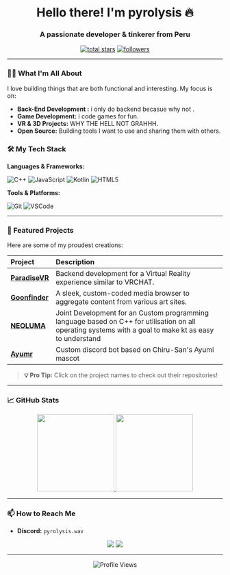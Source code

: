 <h1 align="center">Hello there! I'm pyrolysis 🔥</h1>
<h3 align="center">A passionate developer & tinkerer from Peru</h3>

<p align="center">
  <a href="https://github.com/pyr0lysis?tab=repositories&sort=stargazers">
    <img alt="total stars" title="Total stars on GitHub" src="https://custom-icon-badges.demolab.com/github/stars/pyr0lysis?color=55960c&style=for-the-badge&labelColor=488207&logo=star"/></a>
  <a href="https://github.com/pyr0lysis?tab=followers">
    <img alt="followers" title="Follow me on Github" src="https://custom-icon-badges.demolab.com/github/followers/pyr0lysis?color=236ad3&labelColor=1155ba&style=for-the-badge&logo=person-add&label=Follow&logoColor=white"/></a>
</p>

---

### 👨‍💻 What I'm All About

I love building things that are both functional and interesting. My focus is on:
*   **Back-End Development :** i only do backend becasue why not .
*   **Game Development:** i code games for fun.
*   **VR & 3D Projects:** WHY THE HELL NOT GRAHHH.
*   **Open Source:** Building tools I want to use and sharing them with others.

### 🛠️ My Tech Stack

**Languages & Frameworks:**

![C++](https://img.shields.io/badge/C++-00599C?style=for-the-badge&logo=c%2B%2B&logoColor=white)
![JavaScript](https://img.shields.io/badge/JavaScript-F7DF1E?style=for-the-badge&logo=javascript&logoColor=black)
![Kotlin](https://img.shields.io/badge/Kotlin-7F52FF?style=for-the-badge&logo=kotlin&logoColor=white)
![HTML5](https://img.shields.io/badge/HTML5-E34F26?style=for-the-badge&logo=html5&logoColor=white)

**Tools & Platforms:**

![Git](https://img.shields.io/badge/Git-F05032?style=for-the-badge&logo=git&logoColor=white)
![VSCode](https://img.shields.io/badge/VSCode-007ACC?style=for-the-badge&logo=visual-studio-code&logoColor=white)

---

### 🥭 Featured Projects

Here are some of my proudest creations:

| Project | Description |
| :--- | :--- |
| **[ParadiseVR](https://github.com/Paradise-VR/backend)** | Backend development for a Virtual Reality experience similar to VRCHAT. |
| **[Goonfinder](https://github.com/PulchrasHusband/GoonFinder)** | A sleek, custom-coded media browser to aggregate content from various art sites. |
| **[NEOLUMA](https://github.com/TsukimotoX/Neoluma)** | Joint Development for an Custom programming language based on C++ for utilisation on all operating systems with a goal to make kt as easy to understand  |
| **[Ayumr](https://github.com/Mistromy/Nirupama)** | Custom discord bot based on Chiru-San's Ayumi mascot  |

> **💡 Pro Tip:** Click on the project names to check out their repositories!

---

### 📈 GitHub Stats

<p align="center">
  <a href="https://github.com/pyr0lysis">
    <img height="180em" src="https://github-readme-stats.vercel.app/api?username=pyr0lysis&show_icons=true&theme=vision-friendly-dark&hide_border=true&include_all_commits=true&count_private=true" />
    <img height="180em" src="https://github-readme-stats.vercel.app/api/top-langs/?username=pyr0lysis&theme=vision-friendly-dark&hide_border=true&layout=compact&langs_count=8&hide=html,css" />
  </a>
</p>

---

### 📫 How to Reach Me

- **Discord:** `pyrolysis.wav`

<p align="center">
    <a href="https://github.com/pyr0lysis"><img src="https://img.shields.io/badge/GitHub-181717?style=for-the-badge&logo=github&logoColor=white" /></a>
    <a href="https://discord.com/users/441333832677326858"><img src="https://img.shields.io/badge/Discord-5865F2?style=for-the-badge&logo=discord&logoColor=white" /></a>
</p>

---

<p align="center">
  <img src="https://komarev.com/ghpvc/?username=pyr0lysis&style=for-the-badge&color=orange" alt="Profile Views" />
</p>
